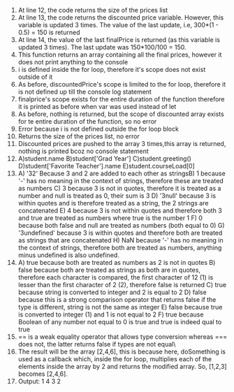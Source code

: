 1) At line 12, the code returns the size of the prices list
2) At line 13, the code returns the discounted price variable. However, this variable is updated 3 times. The value of the last update, i.e, 300*(1 - 0.5) = 150 is returned
3) At line 14, the value of the last finalPrice is returned (as this variable is updated 3 times). The last update was 150*100/100 = 150. 
4) This function returns an array containing all the final prices, however it does not print anything to the console
5) i is defined inside the for loop, therefore it's scope does not exist outside of it
6) As before, discountedPrice's scope is limited to the for loop, therefore it is not defined up till the console log statement
7) finalprice's scope exists for the entire duration of the function therefore it is printed as before when var was used instead of let
8) As before, nothing is returned, but the scope of discounted array exists for te entire duration of the function, so no error
9) Error because i is not defined outside the for loop block
10) Returns the size of the prices list, no error
11) Discounted prices are pushed to the array 3 times,this array is returned, nothing is printed bcoz no console statement
12) A)student.name B)student['Grad Year'] C)student.greeting() D)student['Favorite Teacher'].name E)student.courseLoad[0] 
13) A) '32' Because 3 and 2 are added to each other as stringsB) 1 because '-' has no meaning in the context of strings, therefore these are treated as numbers C) 3 because 3 is not in quotes, therefore it is treated as a number and null is treated as 0, their sum is 3 D) '3null' because 3 is within quotes and is therefore treated as a string, the 2 strings are concatenated E) 4 because 3 is not within quotes and therefore both 3 and true are treated as numbers where true is the number 1 F) 0 because both false and null are treated as numbers (both equal to 0) G) '3undefined' because 3 is within quotes and therefore both are treated as strings that are concatenated H) NaN because '-' has no meaning in the context of strings, therefore both are treated as numbers, anything minus undefined is also undefined.
14) A) true because both are treated as numbers as 2 is not in quotes B) false because both are treated as strings as both are in quotes, therefore each character is compared, the first character of 12 (1) is lesser than the first character of 2 (2), therefore false is returned C) true because string is converted to integer and 2 is equal to 2 D) false because this is a strong comparison operator that returns false if the type is different, string is not the same as integer E) false because true is converted to integer (1) and 1 is not equal to 2 F) true because Boolean of any number not equal to 0 is true and true is indeed qual to true
15) == is a weak equality operator that allows type conversion whereas === does not, the latter returns false if types are not equal\
17) The result will be the array [2,4,6], this is because here, doSomething is used as a callback which, inside the for loop, multiplies each of the elements inside the array by 2 and returns the modified array. So, [1,2,3] becomes [2,4,6].
19)  Output: 1
             4
             3
             2
